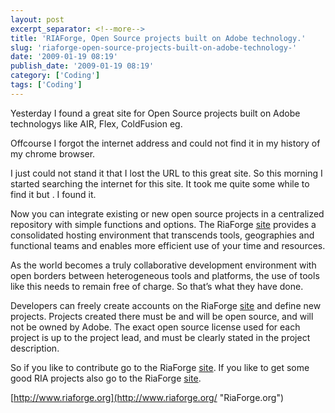 ```yaml
---
layout: post
excerpt_separator: <!--more-->
title: 'RIAForge, Open Source projects built on Adobe technology.'
slug: 'riaforge-open-source-projects-built-on-adobe-technology-'
date: '2009-01-19 08:19'
publish_date: '2009-01-19 08:19'
category: ['Coding']
tags: ['Coding']
---
```

Yesterday I found a great site for Open Source projects built on Adobe
technologys like AIR, Flex, ColdFusion eg.  
  
Offcourse I forgot the internet address and could not find it in my history of
my chrome browser.  
  
I just could not stand it that I lost the URL to this great site. So this
morning I started searching the internet for this site. It took me quite some
while to find it but . I found it.  
  
  
  
Now you can integrate existing or new open source projects in a centralized
repository with simple functions and options. The RiaForge
[site](http://www.riaforge.org/ "Riagorge.org") provides a consolidated
hosting environment that transcends tools, geographies and functional teams
and enables more efficient use of your time and resources.  
  
As the world becomes a truly collaborative development environment with open
borders between heterogeneous tools and platforms, the use of tools like this
needs to remain free of charge. So that’s what they have done.  
  
Developers can freely create accounts on the RiaForge
[site](http://www.riaforge.org/ "Riagorge.org") and define new projects.
Projects created there must be and will be open source, and will not be owned
by Adobe. The exact open source license used for each project is up to the
project lead, and must be clearly stated in the project description.  
  
So if you like to contribute go to the RiaForge
[site](http://www.riaforge.org/ "Riagorge.org"). If you like to get some good
RIA projects also go to the RiaForge [site](http://www.riaforge.org/
"Riagorge.org").  
  
[http://www.riaforge.org](http://www.riaforge.org/ "RiaForge.org")

